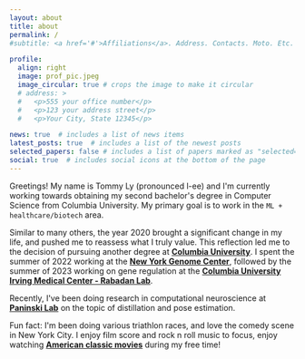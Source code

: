 ```yaml
---
layout: about
title: about
permalink: /
#subtitle: <a href='#'>Affiliations</a>. Address. Contacts. Moto. Etc.

profile:
  align: right
  image: prof_pic.jpeg
  image_circular: true # crops the image to make it circular
  # address: >
  #   <p>555 your office number</p>
  #   <p>123 your address street</p>
  #   <p>Your City, State 12345</p>

news: true  # includes a list of news items
latest_posts: true  # includes a list of the newest posts
selected_papers: false # includes a list of papers marked as "selected={true}"
social: true  # includes social icons at the bottom of the page
---
```


Greetings! My name is Tommy Ly (pronounced l-ee) and I'm currently working towards obtaining my second bachelor's degree in Computer Science from Columbia University. My primary goal is to work in the `ML + healthcare/biotech` area.

Similar to many others, the year 2020 brought a significant change in my life, and pushed me to reassess what I truly value. This reflection led me to the decision of pursuing another degree at **[Columbia University](https://www.columbia.edu/)**. I spent the summer of 2022 working at the **[New York Genome Center](https://www.nygenome.org/)**, followed by the summer of 2023 working on gene regulation at the **[Columbia University Irving Medical Center - Rabadan Lab](https://www.cuimc.columbia.edu/)**. 

Recently, I've been doing research in computational neuroscience at **[Paninski Lab](https://zuckermaninstitute.columbia.edu/liam-paninski-phd)** on the topic of distillation and pose estimation.

Fun fact: I'm been doing various triathlon races, and love the comedy scene in New York City. I enjoy film score and rock n roll music to focus, enjoy watching **[American classic movies](https://www.imdb.com/list/ls074808109/)** during my free time!
